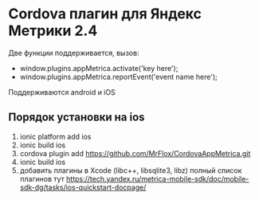 Cordova плагин для Яндекс Метрики 2.4
===========


Две функции поддерживается, вызов:
- window.plugins.appMetrica.activate('key here');
- window.plugins.appMetrica.reportEvent('event name here');

Поддерживаются android и iOS

Порядок установки на ios
-----------
1. ionic platform add ios
2. ionic build ios
3. cordova plugin add https://github.com/MrFlox/CordovaAppMetrica.git
4. ionic build ios
5. добавить плагины в Xcode  (libc++, libsqlite3, libz)
полный список плагинов тут https://tech.yandex.ru/metrica-mobile-sdk/doc/mobile-sdk-dg/tasks/ios-quickstart-docpage/
